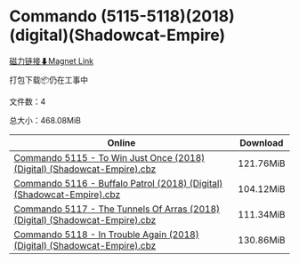 # Commando (5115-5118)(2018)(digital)(Shadowcat-Empire)

[磁力链接⬇Magnet Link](magnet:?xt=urn:btih:a80899ae5952715780f213e0c28ae351abac5bc6&dn=Commando%20%285115-5118%29%282018%29%28digital%29%28Shadowcat-Empire%29)

打包下载📦仍在工事中

文件数：4

总大小：468.08MiB

Online | Download
--- | ---
[Commando 5115 - To Win Just Once (2018) (Digital) (Shadowcat-Empire).cbz](https://github.com/alicewish/markdown/blob/master/comic/Commando-5115-To-Win-Just-Once-2018-Digital-Shadowcat-Empire-cbz.md) | 121.76MiB
[Commando 5116 - Buffalo Patrol (2018) (Digital) (Shadowcat-Empire).cbz](https://github.com/alicewish/markdown/blob/master/comic/Commando-5116-Buffalo-Patrol-2018-Digital-Shadowcat-Empire-cbz.md) | 104.12MiB
[Commando 5117 - The Tunnels Of Arras (2018) (Digital) (Shadowcat-Empire).cbz](https://github.com/alicewish/markdown/blob/master/comic/Commando-5117-Tunnels-Of-Arras-2018-Digital-Shadowcat-Empire-cbz.md) | 111.34MiB
[Commando 5118 - In Trouble Again (2018) (Digital) (Shadowcat-Empire).cbz](https://github.com/alicewish/markdown/blob/master/comic/Commando-5118-In-Trouble-Again-2018-Digital-Shadowcat-Empire-cbz.md) | 130.86MiB